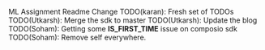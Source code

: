 ML Assignment Readme
Change
TODO(karan): Fresh set of TODOs
TODO(Utkarsh): Merge the sdk to master
TODO(Utkarsh): Update the blog
TODO(Soham): Getting some __IS_FIRST_TIME__ issue on composio sdk
TODO(Soham): Remove self everywhere.
